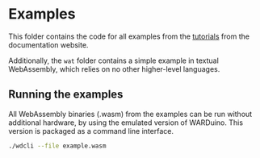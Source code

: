 # Examples

This folder contains the code for all examples from the [tutorials](https://topllab.github.io/WARDuino/guide/examples/) from the documentation website.

Additionally, the `wat` folder contains a simple example in textual WebAssembly, which relies on no other higher-level languages.

## Running the examples

All WebAssembly binaries (.wasm) from the examples can be run without additional hardware, by using the emulated version of WARDuino.
This version is packaged as a command line interface.

```bash
./wdcli --file example.wasm
```

